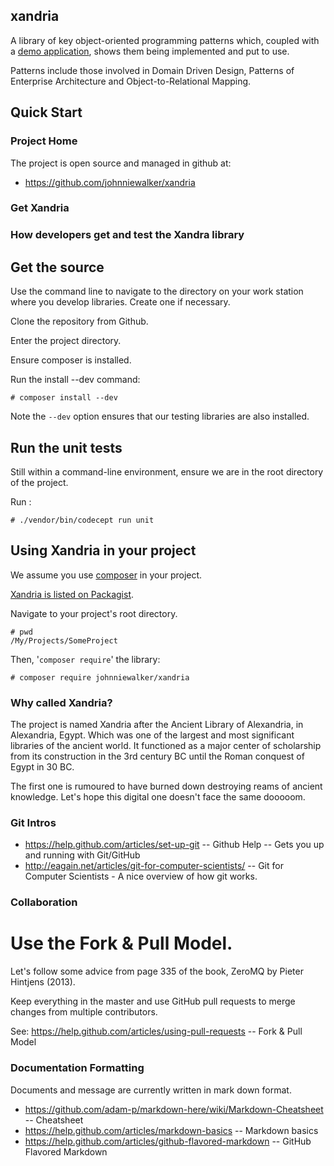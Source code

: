 ## xandria


A library of key object-oriented programming patterns which, coupled with a [demo application](https://github.com/johnniewalker/xandria-demo), shows them being implemented and put to use. 

Patterns include those involved in Domain Driven Design, Patterns of Enterprise Architecture and Object-to-Relational Mapping.

## Quick Start

### Project Home


The project is open source and managed in github at: 

* https://github.com/johnniewalker/xandria


### Get Xandria



### How developers get and test the Xandra library

## Get the source

Use the command line to navigate to the directory on your work station where you develop libraries. Create one if necessary.

Clone the repository from Github.

Enter the project directory.

Ensure composer is installed.

Run the install --dev command:

~~~
# composer install --dev
~~~ 

Note the `--dev` option ensures that our testing libraries are also installed.

## Run the unit tests

Still within a command-line environment, ensure we are in the root directory of the project.

Run :

~~~~
# ./vendor/bin/codecept run unit
~~~~


## Using Xandria in your project

We assume you use [composer](https://getcomposer.org/) in your project. 

[Xandria is listed on Packagist](https://packagist.org/packages/johnniewalker/xandria).

Navigate to your project's root directory.


~~~~
# pwd
/My/Projects/SomeProject
~~~~

Then, '`composer require`' the library:

~~~~
# composer require johnniewalker/xandria
~~~~




### Why called Xandria?

The project is named Xandria after the Ancient Library of Alexandria, in Alexandria, Egypt. Which was one of the largest and most significant libraries of the ancient world. It functioned as a major center of scholarship from its construction in the 3rd century BC until the Roman conquest of Egypt in 30 BC. 

The first one is rumoured to have burned down destroying reams of ancient knowledge. Let's hope this digital one doesn't face the same dooooom.

### Git Intros


* https://help.github.com/articles/set-up-git -- Github Help -- Gets you up and running with Git/GitHub
* http://eagain.net/articles/git-for-computer-scientists/ -- Git for Computer Scientists - A nice overview of how git works. 

### Collaboration

# Use the Fork & Pull Model. 

Let's follow some advice from page 335 of the book, ZeroMQ by Pieter Hintjens (2013).

 Keep everything in the master and use GitHub pull requests to merge changes from multiple contributors. 

See: https://help.github.com/articles/using-pull-requests -- Fork & Pull Model





### Documentation Formatting

Documents and message are currently written in mark down format.

* https://github.com/adam-p/markdown-here/wiki/Markdown-Cheatsheet -- Cheatsheet
* https://help.github.com/articles/markdown-basics -- Markdown basics
* https://help.github.com/articles/github-flavored-markdown -- GitHub Flavored Markdown

